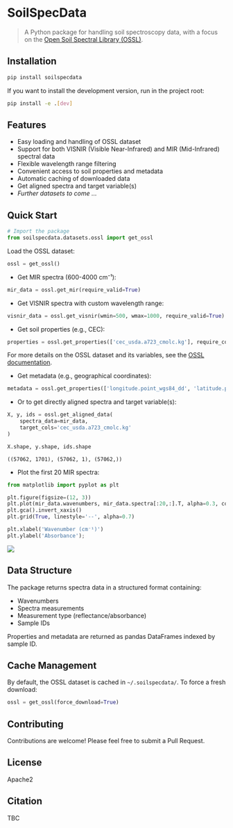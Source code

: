 # SoilSpecData


<!-- WARNING: THIS FILE WAS AUTOGENERATED! DO NOT EDIT! -->

> A Python package for handling soil spectroscopy data, with a focus on
> the [Open Soil Spectral Library
> (OSSL)](https://explorer.soilspectroscopy.org/).

## Installation

``` sh
pip install soilspecdata
```

If you want to install the development version, run in the project root:

``` sh
pip install -e .[dev]
```

## Features

- Easy loading and handling of OSSL dataset
- Support for both VISNIR (Visible Near-Infrared) and MIR (Mid-Infrared)
  spectral data
- Flexible wavelength range filtering
- Convenient access to soil properties and metadata
- Automatic caching of downloaded data
- Get aligned spectra and target variable(s)
- *Further datasets to come …*

## Quick Start

``` python
# Import the package
from soilspecdata.datasets.ossl import get_ossl
```

Load the OSSL dataset:

``` python
ossl = get_ossl()
```

- Get MIR spectra (600-4000 cm⁻¹):

``` python
mir_data = ossl.get_mir(require_valid=True)
```

- Get VISNIR spectra with custom wavelength range:

``` python
visnir_data = ossl.get_visnir(wmin=500, wmax=1000, require_valid=True)
```

- Get soil properties (e.g., CEC):

``` python
properties = ossl.get_properties(['cec_usda.a723_cmolc.kg'], require_complete=True)
```

For more details on the OSSL dataset and its variables, see the [OSSL
documentation](https://soilspectroscopy.github.io/ossl-manual/database-description.html).

- Get metadata (e.g., geographical coordinates):

``` python
metadata = ossl.get_properties(['longitude.point_wgs84_dd', 'latitude.point_wgs84_dd'], require_complete=False)
```

- Or to get directly aligned spectra and target variable(s):

``` python
X, y, ids = ossl.get_aligned_data(
    spectra_data=mir_data,
    target_cols='cec_usda.a723_cmolc.kg'
)

X.shape, y.shape, ids.shape
```

    ((57062, 1701), (57062, 1), (57062,))

- Plot the first 20 MIR spectra:

``` python
from matplotlib import pyplot as plt

plt.figure(figsize=(12, 3))
plt.plot(mir_data.wavenumbers, mir_data.spectra[:20,:].T, alpha=0.3, color='steelblue', lw=1)
plt.gca().invert_xaxis()
plt.grid(True, linestyle='--', alpha=0.7)

plt.xlabel('Wavenumber (cm⁻¹)')
plt.ylabel('Absorbance');
```

![](index_files/figure-commonmark/cell-9-output-1.png)

## Data Structure

The package returns spectra data in a structured format containing:

- Wavenumbers
- Spectra measurements
- Measurement type (reflectance/absorbance)
- Sample IDs

Properties and metadata are returned as pandas DataFrames indexed by
sample ID.

## Cache Management

By default, the OSSL dataset is cached in `~/.soilspecdata/`. To force a
fresh download:

``` python
ossl = get_ossl(force_download=True)
```

## Contributing

Contributions are welcome! Please feel free to submit a Pull Request.

## License

Apache2

## Citation

TBC
